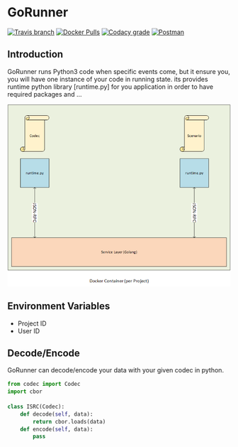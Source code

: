 # GoRunner
[![Travis branch](https://img.shields.io/travis/aiotrc/GoRunner/master.svg?style=flat-square)](https://travis-ci.org/aiotrc/GoRunner)
[![Docker Pulls](https://img.shields.io/docker/pulls/aiotrc/gorunner.svg?style=flat-square)]()
[![Codacy grade](https://img.shields.io/codacy/grade/b0b53df0a7264498a760232425be52e4.svg?style=flat-square)](https://www.codacy.com/app/1995parham/GoRunner?utm_source=github.com&amp;utm_medium=referral&amp;utm_content=aiotrc/GoRunner&amp;utm_campaign=Badge_Grade)
[![Postman](https://img.shields.io/badge/postman-documentation-orange.svg?style=flat-square)](https://documenter.getpostman.com/view/3119716/isrc-runner/7TGkuix)

## Introduction
GoRunner runs Python3 code when specific events come, but it ensure you, you will have one instance of your code in running state.
its provides runtime python library [runtime.py] for you application in order to have required packages and ...

![GoRunner Architecture](assets/GoRunner.png)

## Environment Variables
- Project ID
- User ID

## Decode/Encode
GoRunner can decode/encode your data with your given codec in python.

```python
from codec import Codec
import cbor

class ISRC(Codec):
    def decode(self, data):
        return cbor.loads(data)
    def encode(self, data):
        pass
```
